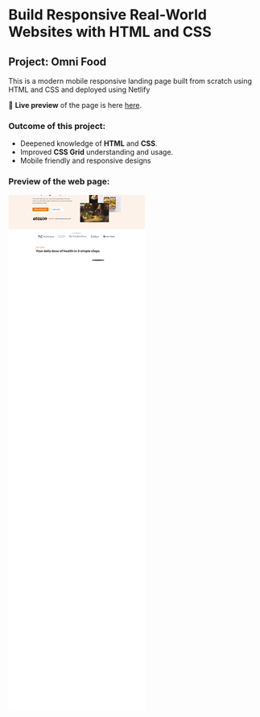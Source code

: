 # Build Responsive Real-World Websites with HTML and CSS

## Project: Omni Food

This is a modern mobile responsive landing page built from scratch using HTML and CSS and deployed using Netlify

🔗 **Live preview** of the page is here [here](https://omnifood-aclay.netlify.app/).

### Outcome of this project:

- Deepened knowledge of **HTML** and **CSS**.
- Improved **CSS Grid** understanding and usage.
- Mobile friendly and responsive designs

### Preview of the web page:

![Preview of the site](img/screenshot.png)
